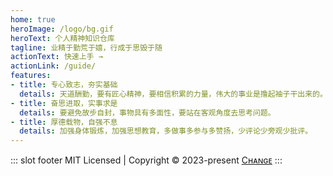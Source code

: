 ```yaml
---
home: true
heroImage: /logo/bg.gif
heroText: 个人精神知识仓库
tagline: 业精于勤荒于嬉，行成于思毁于随
actionText: 快速上手 →
actionLink: /guide/
features:
- title: 专心致志，夯实基础
  details: 天道酬勤，要有匠心精神，要相信积累的力量，伟大的事业是撸起袖子干出来的。
- title: 奋思进取，实事求是
  details: 要避免故步自封，事物具有多面性，要站在客观角度去思考问题。
- title: 厚德载物，自强不息
  details: 加强身体锻炼，加强思想教育，多做事多参与多赞扬，少评论少旁观少批评。
---
```

::: slot footer
MIT Licensed | Copyright © 2023-present [Cʜᴀɴɢᴇ](https://github.com/wangfeng1996)
:::